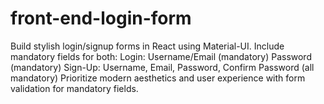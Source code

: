 # front-end-login-form
Build stylish login/signup forms in React using Material-UI. Include mandatory fields for both: Login:  Username/Email (mandatory) Password (mandatory) Sign-Up: Username, Email, Password, Confirm Password (all mandatory) Prioritize modern aesthetics and user experience with form validation for mandatory fields.
